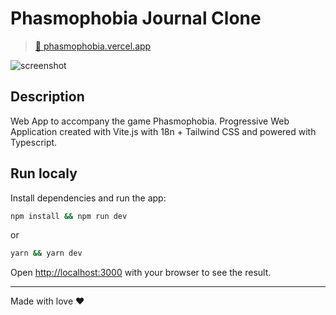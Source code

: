 # Phasmophobia Journal Clone

> [🔗 phasmophobia.vercel.app](https://phasmophobia.vercel.app/)

![screenshot](/assets/screenshot.png)

## Description

Web App to accompany the game Phasmophobia.
Progressive Web Application created with Vite.js with 18n + Tailwind CSS and powered with Typescript.

## Run localy

Install dependencies and run the app:

```bash
npm install && npm run dev
```

or

```bash
yarn && yarn dev
```

Open [http://localhost:3000](http://localhost:3000) with your browser to see the result.

---

Made with love ❤️
